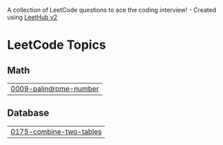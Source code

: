 A collection of LeetCode questions to ace the coding interview! - Created using [LeetHub v2](https://github.com/arunbhardwaj/LeetHub-2.0)
<!---LeetCode Topics Start-->
# LeetCode Topics
## Math
|  |
| ------- |
| [0009-palindrome-number](https://github.com/VidyaVarshitha4209/Leet_Code/tree/master/0009-palindrome-number) |
## Database
|  |
| ------- |
| [0175-combine-two-tables](https://github.com/VidyaVarshitha4209/Leet_Code/tree/master/0175-combine-two-tables) |
<!---LeetCode Topics End-->